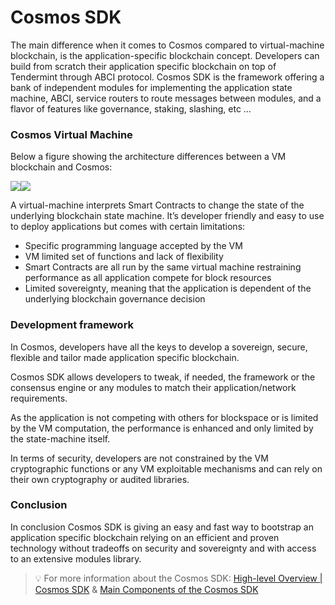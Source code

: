 # Cosmos SDK

The main difference when it comes to Cosmos compared to virtual-machine blockchain, is the application-specific blockchain concept. Developers can build from scratch their application specific blockchain on top of Tendermint through ABCI protocol. Cosmos SDK is the framework offering a bank of independent modules for implementing the application state machine, ABCI, service routers to route messages between modules, and a flavor of features like governance, staking, slashing, etc …&#x20;

### Cosmos Virtual Machine

Below a figure showing the architecture differences between a VM blockchain and Cosmos:

![](https://lh3.googleusercontent.com/3ILJ5pOIu\_vyDakYvZo-wLKjrzOpjVeBpa3DW-\_34jV\_TexMemVOI9pAIlzqO1DXD\_qIgfpm2Ok3l3xTSrIK4CCXn0y2cwq9YY1wrHqA4wJ3k2nc3gZjpnB0A1HK8SHgPmDYX4t0EEGOL8jExQ)![](https://lh5.googleusercontent.com/RMGVNI5V9XowAzBHvVYo2LTMXs1erz5cpZrlKEZS7dm7MIJQlTMbhviLJPz\_nN0ihX-aUgyO0jFroEQm\_sXp4ujrpWNw13EEcfr6q7mLPGz2BFu9hdmA06mJpWGdKzqQz5Bb2T4tK6grXMSz6A)

A virtual-machine interprets Smart Contracts to change the state of the underlying blockchain state machine. It’s developer friendly and easy to use to deploy applications but comes with certain limitations:

* Specific programming language accepted by the VM
* VM limited set of functions and lack of flexibility
* Smart Contracts are all run by the same virtual machine restraining performance as all application compete for block resources
* Limited sovereignty, meaning that the application is dependent of the underlying blockchain governance decision

### Development framework

In Cosmos, developers have all the keys to develop a sovereign, secure, flexible and tailor made application specific blockchain.&#x20;

Cosmos SDK allows developers to tweak, if needed, the framework or the consensus engine or any modules to match their application/network requirements.&#x20;

As the application is not competing with others for blockspace or is limited by the VM computation, the performance is enhanced and only limited by the state-machine itself.

In terms of security, developers are not constrained by the VM cryptographic functions or any VM exploitable mechanisms and can rely on their own cryptography or audited libraries.

### Conclusion

In conclusion Cosmos SDK is giving an easy and fast way to bootstrap an application specific blockchain relying on an efficient and proven technology without tradeoffs on security and sovereignty and with access to an extensive modules library.

> 💡 For more information about the Cosmos SDK: [High-level Overview | Cosmos SDK](https://docs.cosmos.network/master/intro/overview.html) & [Main Components of the Cosmos SDK](https://docs.cosmos.network/main/intro/sdk-design.html)
